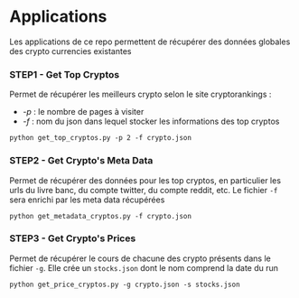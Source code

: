 # Applications 

Les applications de ce repo permettent de récupérer des données globales des crypto currencies existantes

### STEP1 - Get Top Cryptos

Permet de récupérer les meilleurs crypto selon le site cryptorankings :
 * *-p* : le nombre de pages à visiter
 * *-f* : nom du json dans lequel stocker les informations des top cryptos
```
python get_top_cryptos.py -p 2 -f crypto.json
```


### STEP2 - Get Crypto's Meta Data

Permet de récupérer des données pour les top cryptos, en particulier les urls du livre banc, du compte twitter, du compte reddit, etc. Le fichier `-f` sera enrichi par les meta data récupérées

```
python get_metadata_cryptos.py -f crypto.json
```

### STEP3 - Get Crypto's Prices

Permet de récupérer le cours de chacune des crypto présents dans le fichier `-g`. Elle crée un `stocks.json` dont le nom comprend la date du run

```
python get_price_cryptos.py -g crypto.json -s stocks.json
```